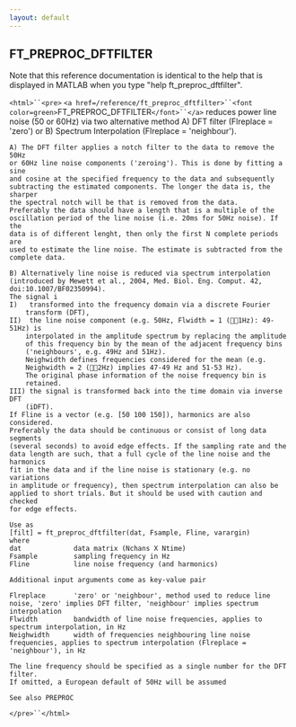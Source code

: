 ```yaml
---
layout: default
---
```


##  FT_PREPROC_DFTFILTER

Note that this reference documentation is identical to the help that is displayed in MATLAB when you type "help ft_preproc_dftfilter".

`<html>``<pre>`
    `<a href=/reference/ft_preproc_dftfilter>``<font color=green>`FT_PREPROC_DFTFILTER`</font>``</a>` reduces power line noise (50 or 60Hz) via two 
    alternative method
    A) DFT filter (Flreplace = 'zero') or
    B) Spectrum Interpolation (Flreplace = 'neighbour').
 
    A) The DFT filter applies a notch filter to the data to remove the 50Hz
    or 60Hz line noise components ('zeroing'). This is done by fitting a sine 
    and cosine at the specified frequency to the data and subsequently 
    subtracting the estimated components. The longer the data is, the sharper 
    the spectral notch will be that is removed from the data.
    Preferably the data should have a length that is a multiple of the
    oscillation period of the line noise (i.e. 20ms for 50Hz noise). If the
    data is of different lenght, then only the first N complete periods are
    used to estimate the line noise. The estimate is subtracted from the
    complete data.
 
    B) Alternatively line noise is reduced via spectrum interpolation 
    (introduced by Mewett et al., 2004, Med. Biol. Eng. Comput. 42, 
    doi:10.1007/BF02350994). 
    The signal i
    I)   transformed into the frequency domain via a discrete Fourier 
        transform (DFT), 
    II)  the line noise component (e.g. 50Hz, Flwidth = 1 (1Hz): 49-51Hz) is 
        interpolated in the amplitude spectrum by replacing the amplitude 
        of this frequency bin by the mean of the adjacent frequency bins 
        ('neighbours', e.g. 49Hz and 51Hz). 
        Neighwidth defines frequencies considered for the mean (e.g. 
        Neighwidth = 2 (2Hz) implies 47-49 Hz and 51-53 Hz). 
        The original phase information of the noise frequency bin is
        retained.
    III) the signal is transformed back into the time domain via inverse DFT
        (iDFT).
    If Fline is a vector (e.g. [50 100 150]), harmonics are also considered. 
    Preferably the data should be continuous or consist of long data segments
    (several seconds) to avoid edge effects. If the sampling rate and the
    data length are such, that a full cycle of the line noise and the harmonics
    fit in the data and if the line noise is stationary (e.g. no variations
    in amplitude or frequency), then spectrum interpolation can also be 
    applied to short trials. But it should be used with caution and checked 
    for edge effects.
 
    Use as
    [filt] = ft_preproc_dftfilter(dat, Fsample, Fline, varargin)
    where
    dat             data matrix (Nchans X Ntime)
    Fsample         sampling frequency in Hz
    Fline           line noise frequency (and harmonics)
 
    Additional input arguments come as key-value pair
 
    Flreplace       'zero' or 'neighbour', method used to reduce line noise, 'zero' implies DFT filter, 'neighbour' implies spectrum interpolation  
    Flwidth         bandwidth of line noise frequencies, applies to spectrum interpolation, in Hz
    Neighwidth      width of frequencies neighbouring line noise frequencies, applies to spectrum interpolation (Flreplace = 'neighbour'), in Hz 
 
    The line frequency should be specified as a single number for the DFT filter.
    If omitted, a European default of 50Hz will be assumed
 
    See also PREPROC
`</pre>``</html>`


